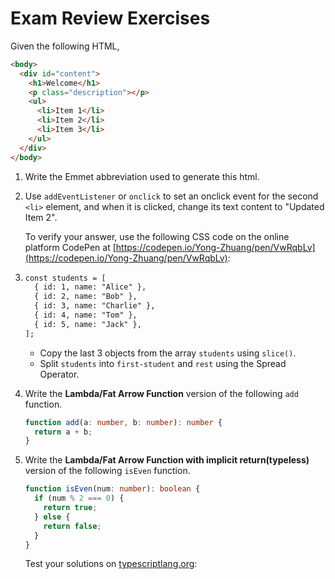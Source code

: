 # Exam Review Exercises

Given the following HTML,

```html
<body>
  <div id="content">
    <h1>Welcome</h1>
    <p class="description"></p>
    <ul>
      <li>Item 1</li>
      <li>Item 2</li>
      <li>Item 3</li>
    </ul>
  </div>
</body>
```

1. Write the Emmet abbreviation used to generate this html.

2. Use `addEventListener` or `onclick` to set an onclick event for the second `<li>` element, and when it is clicked, change its text content to "Updated Item 2".

   To verify your answer, use the following CSS code on the online platform CodePen at [https://codepen.io/Yong-Zhuang/pen/VwRqbLv](https://codepen.io/Yong-Zhuang/pen/VwRqbLv):

3. ```HTML
   const students = [
     { id: 1, name: "Alice" },
     { id: 2, name: "Bob" },
     { id: 3, name: "Charlie" },
     { id: 4, name: "Tom" },
     { id: 5, name: "Jack" },
   ];
   ```

   - Copy the last 3 objects from the array `students` using `slice()`.
   - Split `students` into `first-student` and `rest` using the Spread Operator.

4. Write the **Lambda/Fat Arrow Function** version of the following `add` function.

   ```typescript
   function add(a: number, b: number): number {
     return a + b;
   }
   ```

5. Write the **Lambda/Fat Arrow Function with implicit return(typeless)** version of the following `isEven` function.

   ```typescript
   function isEven(num: number): boolean {
     if (num % 2 === 0) {
       return true;
     } else {
       return false;
     }
   }
   ```

   Test your solutions on [typescriptlang.org](https://www.typescriptlang.org/play?#code/Q):
